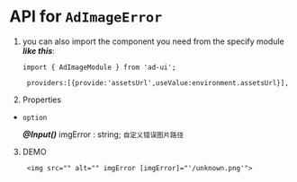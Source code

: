 # API for `AdImageError`

1. you can also import the component you need from the specify module ***like this***:

    ``` import { AdImageModule } from 'ad-ui'; ```

    ```  providers:[{provide:'assetsUrl',useValue:environment.assetsUrl}], ```

2. Properties

- `option` 

    ***@Input()*** imgError : string;                                             ```自定义错误图片路径```


3. DEMO 
    
        <img src="" alt="" imgError [imgError]="'/unknown.png'">

    
        
